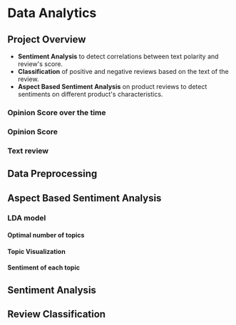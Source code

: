 # Data Analytics

## Project Overview
* **Sentiment Analysis** to detect correlations between text polarity and review's score.
* **Classification** of positive and negative reviews based on the text of the review.
* **Aspect Based Sentiment Analysis** on product reviews to detect sentiments on different product's characteristics.

### Opinion Score over the time

### Opinion Score



### Text review


## Data Preprocessing

## Aspect Based Sentiment Analysis


### LDA model


#### Optimal number of topics

#### Topic Visualization


#### Sentiment of each topic


## Sentiment Analysis


## Review Classification



